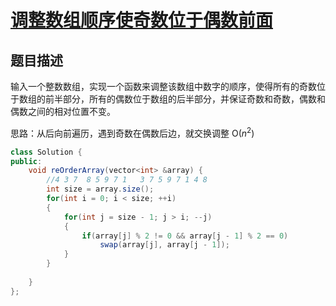 # [调整数组顺序使奇数位于偶数前面](https://www.nowcoder.com/practice/beb5aa231adc45b2a5dcc5b62c93f593?tpId=13&tqId=11166&tPage=1&rp=1&ru=/ta/coding-interviews&qru=/ta/coding-interviews/question-ranking)

## 题目描述

输入一个整数数组，实现一个函数来调整该数组中数字的顺序，使得所有的奇数位于数组的前半部分，所有的偶数位于数组的后半部分，并保证奇数和奇数，偶数和偶数之间的相对位置不变。



思路：从后向前遍历，遇到奇数在偶数后边，就交换调整   O($n^2$)



```java
class Solution {
public:
    void reOrderArray(vector<int> &array) {
        //4 3 7  8 5 9 7 1   3 7 5 9 7 1 4 8
        int size = array.size();
        for(int i = 0; i < size; ++i)
        {
            for(int j = size - 1; j > i; --j)
            {
                if(array[j] % 2 != 0 && array[j - 1] % 2 == 0)
                    swap(array[j], array[j - 1]);
            }
        }
        
    }
};
```

